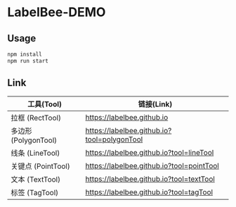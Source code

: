 # LabelBee-DEMO
##  Usage

```bash
npm install
npm run start
```

## Link
| 工具(Tool)           | 链接(Link)                                  |
| -------------------- | ------------------------------------------- |
| 拉框 (RectTool)      | https://labelbee.github.io                  |
| 多边形 (PolygonTool) | https://labelbee.github.io?tool=polygonTool |
| 线条 (LineTool)      | https://labelbee.github.io?tool=lineTool    |
| 关键点 (PointTool)   | https://labelbee.github.io?tool=pointTool   |
| 文本 (TextTool)      | https://labelbee.github.io?tool=textTool    |
| 标签 (TagTool)       | https://labelbee.github.io?tool=tagTool     |
